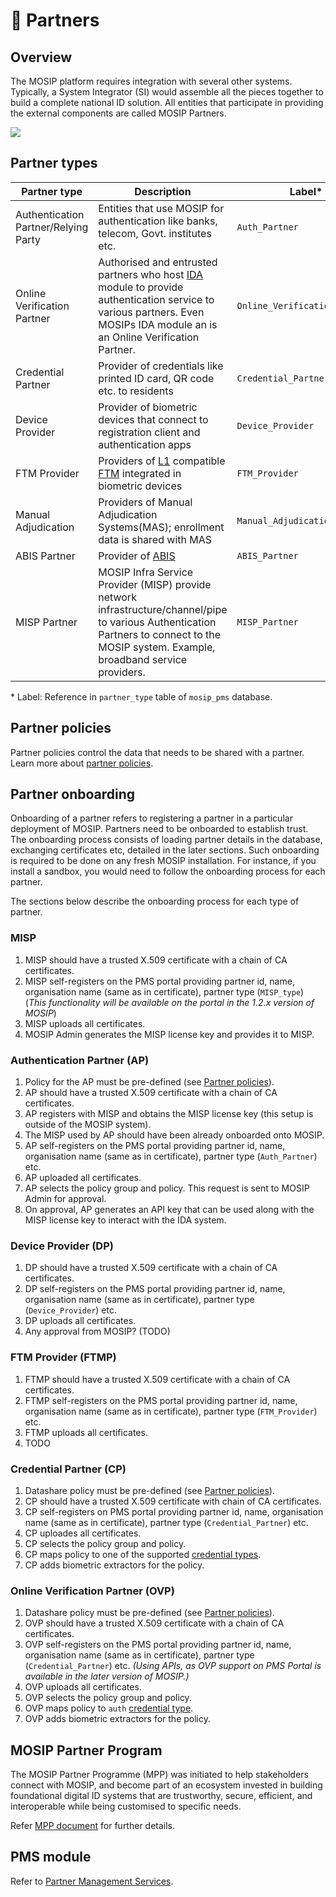 # 👫 Partners

## Overview

The MOSIP platform requires integration with several other systems. Typically, a System Integrator (SI) would assemble all the pieces together to build a complete national ID solution. All entities that participate in providing the external components are called MOSIP Partners.

![](.gitbook/assets/mosip-ecosystem.jpg)

## Partner types

| Partner type                         | Description                                                                                                                                                                                       | Label\*                       |
| ------------------------------------ | ------------------------------------------------------------------------------------------------------------------------------------------------------------------------------------------------- | ----------------------------- |
| Authentication Partner/Relying Party | Entities that use MOSIP for authentication like banks, telecom, Govt. institutes etc.                                                                                                             | `Auth_Partner`                |
| Online Verification Partner          | Authorised and entrusted partners who host [IDA](id-authentication.md) module to provide authentication service to various partners. Even MOSIPs IDA module an is an Online Verification Partner. | `Online_Verification_Partner` |
| Credential Partner                   | Provider of credentials like printed ID card, QR code etc. to residents                                                                                                                           | `Credential_Partner`          |
| Device Provider                      | Provider of biometric devices that connect to registration client and authentication apps                                                                                                         | `Device_Provider`             |
| FTM Provider                         | Providers of [L1](biometrics/biometric-devices.md#l1) compatible [FTM](biometrics/ftm.md) integrated in biometric devices                                                                         | `FTM_Provider`                |
| Manual Adjudication                  | Providers of Manual Adjudication Systems(MAS); enrollment data is shared with MAS                                                                                                                 | `Manual_Adjudication`         |
| ABIS Partner                         | Provider of [ABIS](biometrics/abis.md)                                                                                                                                                            | `ABIS_Partner`                |
| MISP Partner                         | MOSIP Infra Service Provider (MISP) provide network infrastructure/channel/pipe to various Authentication Partners to connect to the MOSIP system. Example, broadband service providers.          | `MISP_Partner`                |

\* Label: Reference in `partner_type` table of `mosip_pms` database.

## Partner policies

Partner policies control the data that needs to be shared with a partner. Learn more about [partner policies](modules/partner-management-services/pms-existing/partner-policies.md).

## Partner onboarding

Onboarding of a partner refers to registering a partner in a particular deployment of MOSIP. Partners need to be onboarded to establish trust. The onboarding process consists of loading partner details in the database, exchanging certificates etc, detailed in the later sections. Such onboarding is required to be done on any fresh MOSIP installation. For instance, if you install a sandbox, you would need to follow the onboarding process for each partner.

The sections below describe the onboarding process for each type of partner.

### MISP

1. MISP should have a trusted X.509 certificate with a chain of CA certificates.
2. MISP self-registers on the PMS portal providing partner id, name, organisation name (same as in certificate), partner type (`MISP_type`) (_This functionality will be available on the portal in the 1.2.x version of MOSIP_)
3. MISP uploads all certificates.
4. MOSIP Admin generates the MISP license key and provides it to MISP.

### Authentication Partner (AP)

1. Policy for the AP must be pre-defined (see [Partner policies](partners.md#partner-policies)).
2. AP should have a trusted X.509 certificate with a chain of CA certificates.
3. AP registers with MISP and obtains the MISP license key (this setup is outside of the MOSIP system).
4. The MISP used by AP should have been already onboarded onto MOSIP.
5. AP self-registers on the PMS portal providing partner id, name, organisation name (same as in certificate), partner type (`Auth_Partner`) etc.
6. AP uploaded all certificates.
7. AP selects the policy group and policy. This request is sent to MOSIP Admin for approval.
8. On approval, AP generates an API key that can be used along with the MISP license key to interact with the IDA system.

### Device Provider (DP)

1. DP should have a trusted X.509 certificate with a chain of CA certificates.
2. DP self-registers on the PMS portal providing partner id, name, organisation name (same as in certificate), partner type (`Device_Provider`) etc.
3. DP uploads all certificates.
4. Any approval from MOSIP? (TODO)

### FTM Provider (FTMP)

1. FTMP should have a trusted X.509 certificate with a chain of CA certificates.
2. FTMP self-registers on the PMS portal providing partner id, name, organisation name (same as in certificate), partner type (`FTM_Provider`) etc.
3. FTMP uploads all certificates.
4. TODO

### Credential Partner (CP)

1. Datashare policy must be pre-defined (see [Partner policies](partners.md#partner-policies)).
2. CP should have a trusted X.509 certificate with chain of CA certificates.
3. CP self-registers on PMS portal providing partner id, name, organisation name (same as in certificate), partner type (`Credential_Partner`) etc.
4. CP uploades all certificates.
5. CP selects the policy group and policy.
6. CP maps policy to one of the supported [credential types](https://github.com/mosip/id-repository/tree/release-1.2.0/id-repository/credential-service).
7. CP adds biometric extractors for the policy.

### Online Verification Partner (OVP)

1. Datashare policy must be pre-defined (see [Partner policies](partners.md#partner-policies)).
2. OVP should have a trusted X.509 certificate with a chain of CA certificates.
3. OVP self-registers on the PMS portal providing partner id, name, organisation name (same as in certificate), partner type (`Credential_Partner`) etc. _(Using APIs, as OVP support on PMS Portal is available in the later version of MOSIP.)_
4. OVP uploads all certificates.
5. OVP selects the policy group and policy.
6. OVP maps policy to `auth` [credential type](https://github.com/mosip/id-repository/tree/release-1.2.0/id-repository/credential-service).
7. OVP adds biometric extractors for the policy.

## MOSIP Partner Program

The MOSIP Partner Programme (MPP) was initiated to help stakeholders connect with MOSIP, and become part of an ecosystem invested in building foundational digital ID systems that are trustworthy, secure, efficient, and interoperable while being customised to specific needs.

Refer [MPP document](https://mosip.io/program_partner/MOSIP-Partner-Programme-Revised.pdf) for further details.

## PMS module

Refer to [Partner Management Services](modules/partner-management-services/).
